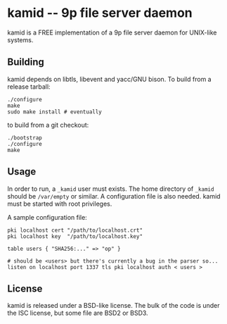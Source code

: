# kamid -- 9p file server daemon

kamid is a FREE implementation of a 9p file server daemon for
UNIX-like systems.


## Building

kamid depends on libtls, libevent and yacc/GNU bison.  To build from a
release tarball:

	./configure
	make
	sudo make install # eventually

to build from a git checkout:

	./bootstrap
	./configure
	make


## Usage

In order to run, a `_kamid` user must exists.  The home directory of
`_kamid` should be `/var/empty` or similar.  A configuration file is
also needed.  kamid must be started with root privileges.

A sample configuration file:

```
pki localhost cert "/path/to/localhost.crt"
pki localhost key  "/path/to/localhost.key"

table users { "SHA256:..." => "op" }

# should be <users> but there's currently a bug in the parser so...
listen on localhost port 1337 tls pki localhost auth < users >
```


## License

kamid is released under a BSD-like license.  The bulk of the code is
under the ISC license, but some file are BSD2 or BSD3.
